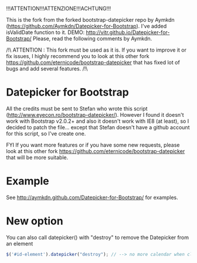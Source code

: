 !!!ATTENTION!!!ATTENZIONE!!!ACHTUNG!!!

This is the fork from the forked bootstrap-datepicker repo by Aymkdn (https://github.com/Aymkdn/Datepicker-for-Bootstrap).
I've added isValidDate function to it. DEMO: http://vitr.github.io/Datepicker-for-Bootstrap/
Please, read the following comments by Aymkdn.


/!\ ATTENTION : This fork must be used as it is. If you want to improve it or fix issues, I highly recommend you to look at this other fork https://github.com/eternicode/bootstrap-datepicker that has fixed lot of bugs and add several features. /!\

# Datepicker for Bootstrap

All the credits must be sent to Stefan who wrote this script (http://www.eyecon.ro/bootstrap-datepicker/).
However I found it doesn't work with Bootstrap v2.0.2+ and also it doesn't work with IE8 (at least), so I decided to patch the file... except that Stefan doesn't have a github account for this script, so I've create one.

FYI If you want more features or if you have some new requests, please look at this other fork https://github.com/eternicode/bootstrap-datepicker that will be more suitable.

# Example

See http://aymkdn.github.com/Datepicker-for-Bootstrap/ for examples.

# New option

You can also call datepicker() with "destroy" to remove the Datepicker from an element
```javascript
$('#id-element').datepicker("destroy"); // --> no more calendar when clicking on the element
```
